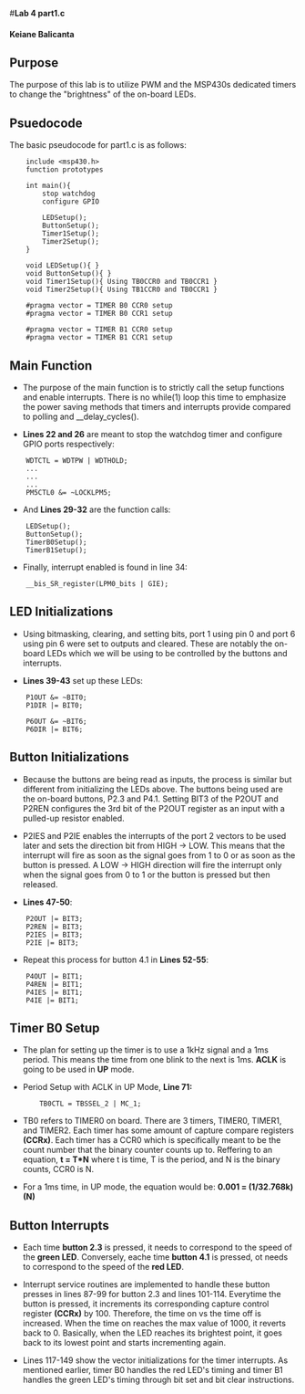 #**Lab 4 part1.c**
#### Keiane Balicanta
## Purpose
The purpose of this lab is to utilize PWM and the MSP430s dedicated timers to change the "brightness" of the on-board LEDs.

## Psuedocode
The basic pseudocode for part1.c is as follows:
```
    include <msp430.h>
    function prototypes

    int main(){
        stop watchdog
        configure GPIO

        LEDSetup();
        ButtonSetup();
        Timer1Setup();
        Timer2Setup();
    }

    void LEDSetup(){ }
    void ButtonSetup(){ }
    void Timer1Setup(){ Using TB0CCR0 and TB0CCR1 }
    void Timer2Setup(){ Using TB1CCR0 and TB0CCR1 }

    #pragma vector = TIMER B0 CCR0 setup
    #pragma vector = TIMER B0 CCR1 setup

    #pragma vector = TIMER B1 CCR0 setup
    #pragma vector = TIMER B1 CCR1 setup
```
## Main Function
* The purpose of the main function is to strictly call the setup functions and enable interrupts. There is no while(1) loop this time to emphasize the power saving methods that timers and interrupts provide compared to polling and __delay_cycles().

* **Lines 22 and 26** are meant to stop the watchdog timer and configure GPIO ports respectively:
```
    WDTCTL = WDTPW | WDTHOLD;
    ...
    ...
    ...
    PM5CTL0 &= ~LOCKLPM5;
```

* And **Lines 29-32** are the function calls:
```    
    LEDSetup();
    ButtonSetup();
    TimerB0Setup();
    TimerB1Setup();
```
* Finally, interrupt enabled is found in line 34:
```
    __bis_SR_register(LPM0_bits | GIE);
```

## LED Initializations
* Using bitmasking, clearing, and setting bits, port 1 using pin 0 and port 6 using pin 6 were set to outputs and cleared. These are notably the on-board LEDs which we will be using to be controlled by the buttons and interrupts.

* **Lines 39-43** set up these LEDs:
```
    P1OUT &= ~BIT0;                           
    P1DIR |= BIT0;                            

    P6OUT &= ~BIT6;                  
    P6DIR |= BIT6;                
```
## Button Initializations
* Because the buttons are being read as inputs, the process is similar but different from initializing the LEDs above. The buttons being used are the on-board buttons, P2.3 and P4.1. Setting BIT3 of the P2OUT and P2REN configures the 3rd bit of the P2OUT register as an input with a pulled-up resistor enabled. 

* P2IES and P2IE enables the interrupts of the port 2 vectors to be used later and sets the direction bit from HIGH -> LOW. This means that the interrupt will fire as soon as the signal goes from 1 to 0 or as soon as the button is pressed. A LOW -> HIGH direction will fire the interrupt only when the signal goes from 0 to 1 or the button is pressed but then released.

* **Lines 47-50**:
```
    P2OUT |= BIT3;
    P2REN |= BIT3;
    P2IES |= BIT3;
    P2IE |= BIT3;
```

* Repeat this process for button 4.1 in **Lines 52-55**:
```
    P4OUT |= BIT1;
    P4REN |= BIT1;
    P4IES |= BIT1;
    P4IE |= BIT1;
```

## Timer B0 Setup
*  The plan for setting up the timer is to use a 1kHz signal and a 1ms period. This means the time from one blink to the next is 1ms. **ACLK** is going to be used in **UP** mode.

* Period Setup with ACLK in UP Mode, **Line 71:**
    ```
        TB0CTL = TBSSEL_2 | MC_1;
    ```
* TB0 refers to TIMER0 on board. There are 3 timers, TIMER0, TIMER1, and TIMER2. Each timer has some amount of capture compare registers **(CCRx)**. Each timer has a CCR0 which is specifically meant to be the count number that the binary counter counts up to. Reffering to an equation, **t = T*N** where t is time, T is the period, and N is the binary counts, CCR0 is N.
*  For a 1ms time, in UP mode, the equation would be: **0.001 = (1/32.768k)(N)**

## Button Interrupts
*  Each time **button 2.3** is pressed, it needs to correspond to the speed of the **green LED**. Conversely, eache time **button 4.1** is pressed, ot needs to correspond to the speed of the **red LED**.
* Interrupt service routines are implemented to handle these button presses in lines 87-99 for button 2.3 and lines 101-114. Everytime the button is pressed, it increments its corresponding capture control register **(CCRx)** by 100. Therefore, the time on vs the time off is increased. When the time on reaches the max value of 1000, it reverts back to 0. Basically, when the LED reaches its brightest point, it goes back to its lowest point and starts incrementing again.

* Lines 117-149 show the vector initializations for the timer interrupts. As mentioned earlier, timer B0 handles the red LED's timing and timer B1 handles the green LED's timing through bit set and bit clear instructions.

